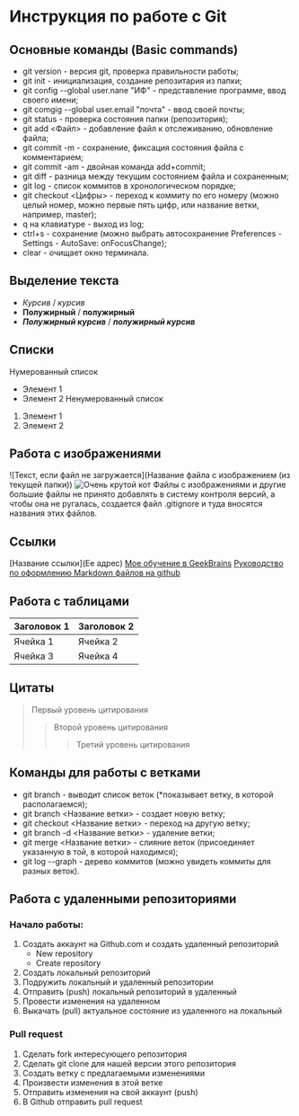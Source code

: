# Инструкция по работе с Git

## Основные команды (Basic commands)

* git version - версия git, проверка правильности работы;
* git init - инициализация, создание репозитария из папки;
* git config --global user.nane "ИФ" - представление программе, ввод своего имени;
* git comgig --global user.email "почта" - ввод своей почты;
* git status - проверка состояния папки (репозитория);
* git add <Файл> - добавление файл к отслеживанию, обновление файла;
* git commit -m - сохранение, фиксация состояния файла с комментарием;
* git commit -am - двойная команда add+commit;
* git diff - разница между текущим состоянием файла и сохраненным;
* git log - список коммитов в хронологическом порядке;
* git checkout <Цифры> - переход к коммиту по его номеру (можно целый номер, можно первые пять цифр, или название ветки, например, master);
* q на клавиатуре - выход из log;
* ctrl+s - сохранение (можно выбрать автосохранение Preferences - Settings - AutoSave: onFocusChange);
* clear - очищает окно терминала.

## Выделение текста
* *Курсив* / _курсив_
* **Полужирный** / __полужирный__
* **_Полужирный курсив_** / __*полужирный курсив*__

## Списки
Нумерованный список
* Элемент 1
* Элемент 2
Ненумерованный список
1. Элемент 1
2. Элемент 2

## Работа с изображениями
![Текст, если файл не загружается](Название файла с изображением (из текущей папки))
![Очень крутой кот](cool_cat.jpg)
Файлы с изображениями и другие большие файлы не принято добавлять в систему контроля версий, а чтобы она не ругалась, создается файл .gitignore и туда вносятся названия этих файлов.

## Ссылки
[Название ссылки](Ее адрес)
[Мое обучение в GeekBrains](https://gb.ru/education)
[Руководство по оформлению Markdown файлов на github](https://gist.github.com/Jekins/2bf2d0638163f1294637)

## Работа с таблицами
| Заголовок 1 | Заголовок 2 |
| ----------- | ----------- |
| Ячейка 1    | Ячейка 2    |
| Ячейка 3    | Ячейка 4    | 

## Цитаты
> Первый уровень цитирования
>> Второй уровень цитирования
>>> Третий уровень цитирования

## Команды для работы с ветками
* git branch - выводит список веток (*показывает ветку, в которой располагаемся);
* git branch <Название ветки> - создает новую ветку;
* git checkout <Название ветки> - переход на другую ветку;
* git branch -d <Название ветки> - удаление ветки;
* git merge <Название ветки> - слияние веток (присоединяет указанную в той, в которой находимся);
* git log --graph - дерево коммитов (можно увидеть коммиты для разных веток).

## Работа с удаленными репозиториями
### Начало работы:
1. Создать аккаунт на Github.com и создать удаленный репозиторий
    - New repository
    - Create repository
2. Создать локальный репозиторий
3. Подружить локальный и удаленный репозитории
4. Отправить (push) локальный репозиторий в удаленный
5. Провести изменения на удаленном
6. Выкачать (pull) актуальное состояние из удаленного на локальный
### Pull request
1. Сделать fork интересующего репозитория
2. Сделать git clone для нашей версии этого репозитория
3. Создать ветку с предлагаемыми изменениями
4. Произвести изменения в этой ветке
5. Отправить изменения на свой аккаунт (push)
6. В Github отправить pull request


